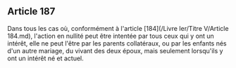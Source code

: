 Article 187
----
Dans tous les cas où, conformément à l'article [184](/Livre Ier/Titre V/Article 184.md), l'action en nullité peut
être intentée par tous ceux qui y ont un intérêt, elle ne peut l'être par les
parents collatéraux, ou par les enfants nés d'un autre mariage, du vivant des
deux époux, mais seulement lorsqu'ils y ont un intérêt né et actuel.
